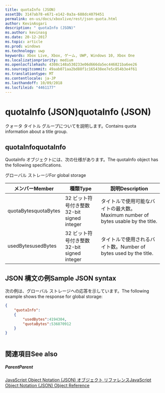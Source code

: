 ```yaml
---
title: quotaInfo (JSON)
assetID: 3147ab78-e671-e142-0a3a-688dc4079451
permalink: en-us/docs/xboxlive/rest/json-quota.html
author: KevinAsgari
description: " quotaInfo (JSON)"
ms.author: kevinasg
ms.date: 20-12-2017
ms.topic: article
ms.prod: windows
ms.technology: uwp
keywords: Xbox Live, Xbox, ゲーム, UWP, Windows 10, Xbox One
ms.localizationpriority: medium
ms.openlocfilehash: 4308c148a530233e06d666da5ec446821ba6ee26
ms.sourcegitcommit: 49aab071aa2bd88f1c165438ee7e5c854b3e4f61
ms.translationtype: MT
ms.contentlocale: ja-JP
ms.lasthandoff: 10/09/2018
ms.locfileid: "4461177"
---
```

# <a name="quotainfo-json"></a><span data-ttu-id="d8ce1-104">quotaInfo (JSON)</span><span class="sxs-lookup"><span data-stu-id="d8ce1-104">quotaInfo (JSON)</span></span>
<span data-ttu-id="d8ce1-105">クォータ タイトル グループについてを説明します。</span><span class="sxs-lookup"><span data-stu-id="d8ce1-105">Contains quota information about a title group.</span></span> 
<a id="ID4EN"></a>

 
## <a name="quotainfo"></a><span data-ttu-id="d8ce1-106">quotaInfo</span><span class="sxs-lookup"><span data-stu-id="d8ce1-106">quotaInfo</span></span>
 
<span data-ttu-id="d8ce1-107">QuotaInfo オブジェクトには、次の仕様があります。</span><span class="sxs-lookup"><span data-stu-id="d8ce1-107">The quotaInfo object has the following specifications.</span></span>
 
<span data-ttu-id="d8ce1-108">グローバル ストレージ</span><span class="sxs-lookup"><span data-stu-id="d8ce1-108">For global storage</span></span>
 
| <span data-ttu-id="d8ce1-109">メンバー</span><span class="sxs-lookup"><span data-stu-id="d8ce1-109">Member</span></span>| <span data-ttu-id="d8ce1-110">種類</span><span class="sxs-lookup"><span data-stu-id="d8ce1-110">Type</span></span>| <span data-ttu-id="d8ce1-111">説明</span><span class="sxs-lookup"><span data-stu-id="d8ce1-111">Description</span></span>| 
| --- | --- | --- | 
| <span data-ttu-id="d8ce1-112">quotaBytes</span><span class="sxs-lookup"><span data-stu-id="d8ce1-112">quotaBytes</span></span>| <span data-ttu-id="d8ce1-113">32 ビット符号付き整数</span><span class="sxs-lookup"><span data-stu-id="d8ce1-113">32-bit signed integer</span></span> | <span data-ttu-id="d8ce1-114">タイトルで使用可能なバイトの最大数。</span><span class="sxs-lookup"><span data-stu-id="d8ce1-114">Maximum number of bytes usable by the title.</span></span>| 
| <span data-ttu-id="d8ce1-115">usedBytes</span><span class="sxs-lookup"><span data-stu-id="d8ce1-115">usedBytes</span></span>| <span data-ttu-id="d8ce1-116">32 ビット符号付き整数</span><span class="sxs-lookup"><span data-stu-id="d8ce1-116">32-bit signed integer</span></span> | <span data-ttu-id="d8ce1-117">タイトルで使用されるバイト数。</span><span class="sxs-lookup"><span data-stu-id="d8ce1-117">Number of bytes used by the title.</span></span>| 
  
<a id="ID4EXB"></a>

 
## <a name="sample-json-syntax"></a><span data-ttu-id="d8ce1-118">JSON 構文の例</span><span class="sxs-lookup"><span data-stu-id="d8ce1-118">Sample JSON syntax</span></span>
 
<span data-ttu-id="d8ce1-119">次の例は、グローバル ストレージへの応答を示しています。</span><span class="sxs-lookup"><span data-stu-id="d8ce1-119">The following example shows the response for global storage:</span></span>
 

```json
{
    "quotaInfo":
    {
        "usedBytes":4194304,
        "quotaBytes":536870912
    }
}
      
```

  
<a id="ID4ECC"></a>

 
## <a name="see-also"></a><span data-ttu-id="d8ce1-120">関連項目</span><span class="sxs-lookup"><span data-stu-id="d8ce1-120">See also</span></span>
 
<a id="ID4EEC"></a>

 
##### <a name="parent"></a><span data-ttu-id="d8ce1-121">Parent</span><span class="sxs-lookup"><span data-stu-id="d8ce1-121">Parent</span></span> 

[<span data-ttu-id="d8ce1-122">JavaScript Object Notation (JSON) オブジェクト リファレンス</span><span class="sxs-lookup"><span data-stu-id="d8ce1-122">JavaScript Object Notation (JSON) Object Reference</span></span>](atoc-xboxlivews-reference-json.md)

   
